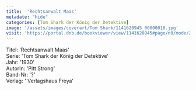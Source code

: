 ```yaml
---
title:  'Rechtsanwalt Maas'
metadate: "hide"
categories: [Tom Shark der König der Detektive]
image: '/assets/images/coverart/Tom Shark/1141628945_00000010.jpg'
visit: 'https://portal.dnb.de/bookviewer/view/1141628945#page/n0/mode/2up'
---
```

Titel: 'Rechtsanwalt Maas' <br>
Serie: 'Tom Shark der König der Detektive' <br>
Jahr: '1930' <br>
AutorIn: 'Pitt Strong' <br>
Band-Nr: '?' <br>
Verlag: ' Verlagshaus Freya'
